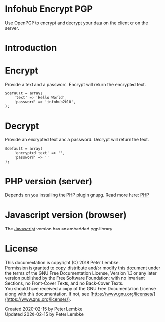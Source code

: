 # Infohub Encrypt PGP
Use OpenPGP to encrypt and decrypt your data on the client or on the server.   

# Introduction

# Encrypt
Provide a text and a password. Encrypt will return the encrypted text.

```
$default = array(
    'text' => 'Hello World',
    'password' => 'infohub2010',
);
```

# Decrypt
Provide an encrypted text and a password. Decrypt will return the text.

```
$default = array(
    'encrypted_text' => '',
    'password' => ''
);
```

# PHP version (server)
Depends on you installing the PHP plugin gnupg. Read more here: [PHP](https://stackoverflow.com/questions/15969740/encrypt-files-using-pgp-in-php) 

# Javascript version (browser)
The [Javascript](https://openpgpjs.org/openpgpjs/doc/#encrypt-and-decrypt-uint8array-data-with-a-password) version has an embedded pgp library.

# License
This documentation is copyright (C) 2018 Peter Lembke.  
Permission is granted to copy, distribute and/or modify this document under the terms of the GNU Free Documentation License, Version 1.3 or any later version published by the Free Software Foundation; with no Invariant Sections, no Front-Cover Texts, and no Back-Cover Texts.  
You should have received a copy of the GNU Free Documentation License along with this documentation. If not, see [https://www.gnu.org/licenses/](https://www.gnu.org/licenses/).  

Created 2020-02-15 by Peter Lembke  
Updated 2020-02-15 by Peter Lembke  
